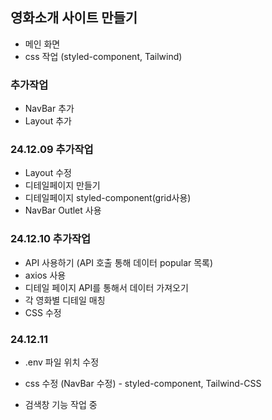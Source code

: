 ## 영화소개 사이트 만들기

- 메인 화면
- css 작업 (styled-component, Tailwind)

### 추가작업

- NavBar 추가
- Layout 추가

### 24.12.09 추가작업

- Layout 수정
- 디테일페이지 만들기
- 디테일페이지 styled-component(grid사용)
- NavBar Outlet 사용

### 24.12.10 추가작업

- API 사용하기 (API 호출 통해 데이터 popular 목록)
- axios 사용
- 디테일 페이지 API를 통해서 데이터 가져오기
- 각 영화별 디테일 매칭
- CSS 수정

### 24.12.11

- .env 파일 위치 수정
- css 수정 (NavBar 수정) - styled-component, Tailwind-CSS

- 검색창 기능 작업 중
